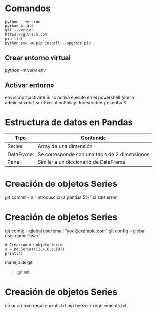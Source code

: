 # Comandos 
```
python --version
python 3.13.5
git --version
https://git-scm.com
pip list
python.exe -m pip install --upgrade pip
```
## Crear entorno virtual
python -m venv env
## Activar entorno
env\scripts\activate
Si no activa ejecute en el powershell (como administrador)
set-ExecutionPolicy Unrestricted
y escriba S

# Estructura de datos en Pandas
| Tipo      | Contenido                                     |
| --------- | --------------------------------------------- |
| Series    | Array de una dimensión                        |
| DataFrame | Se corresponde con una tabla de 2 dimensiones |
| Panel     | Similar a un diccionario de DataFrame         |

# Creación de objetos Series
git commit -m "introducción a pandas 5%"
si sale error
# Creación de objetos Series
git config --global user.email "you@example.com"
git config --global user.name "user"
```
# Creación de objeto Serie
s = pd.Series([2,4,6,8,10])
print(s)

```

manejo de git
>git init

# Creación de objetos Series
crear archivo requirements.txt
pip freeze > requirements.txt